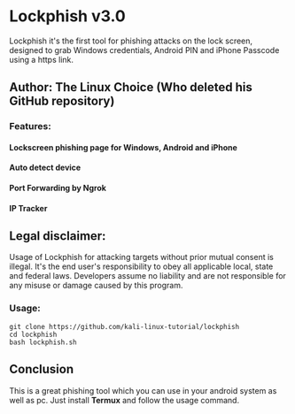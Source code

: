 # Lockphish v3.0

Lockphish it's the first tool for phishing attacks on the lock screen, designed to grab Windows credentials, Android PIN and iPhone Passcode using a https link.
## Author: The Linux Choice (Who deleted his GitHub repository)

### Features:

#### Lockscreen phishing page for Windows, Android and iPhone
#### Auto detect device
#### Port Forwarding by Ngrok
#### IP Tracker

## Legal disclaimer:

Usage of Lockphish for attacking targets without prior mutual consent is illegal. It's the end user's responsibility to obey all applicable local, state and federal laws. Developers assume no liability and are not responsible for any misuse or damage caused by this program. 

### Usage:
```
git clone https://github.com/kali-linux-tutorial/lockphish
cd lockphish
bash lockphish.sh
```
## Conclusion
This is a great phishing tool which you can use in your android system as well as pc.
Just install **Termux** and follow the usage command.

